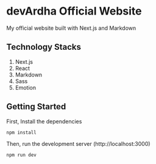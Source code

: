 # devArdha Official Website
My official website built with Next.js and Markdown

## Technology Stacks
1. Next.js
2. React
3. Markdown
4. Sass
5. Emotion

## Getting Started
First, Install the dependencies
```bash
npm install

```

Then, run the development server (http://localhost:3000)
```bash
npm run dev
```
